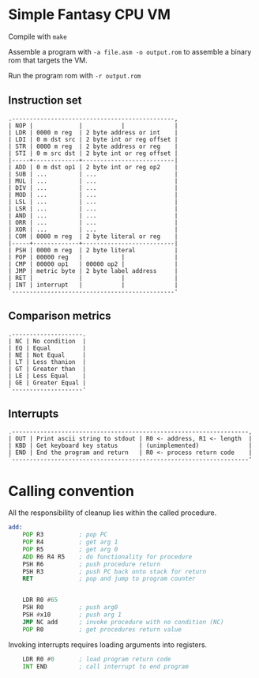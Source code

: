 # Simple Fantasy CPU VM

Compile with `make`

Assemble a program with `-a file.asm -o output.rom` to assemble a binary rom that targets the VM.

Run the program rom with `-r output.rom`

## Instruction set

    .----------------------------------------------,
	| NOP |             |           |              |
	| LDR | 0000 m reg  | 2 byte address or int    |
	| LDI | 0 m dst src | 2 byte int or reg offset |
	| STR | 0000 m reg  | 2 byte address or reg    |
	| STI | 0 m src dst | 2 byte int or reg offset |
    |-----+-------------+--------------------------|
	| ADD | 0 m dst op1 | 2 byte int or reg op2    |
	| SUB | ...         | ...                      |
	| MUL | ...         | ...                      |
	| DIV | ...         | ...                      |
    | MOD | ...         | ...                      |
	| LSL | ...         | ...                      |
    | LSR | ...         | ...                      |
    | AND | ...         | ...                      |
    | ORR | ...         | ...                      |
    | XOR | ...         | ...                      |
    | COM | 0000 m reg  | 2 byte literal or reg    |
    |-----+-------------+--------------------------|
	| PSH | 0000 m reg  | 2 byte literal           |
    | POP | 00000 reg   |           |              |
    | CMP | 00000 op1   | 00000 op2 |              |
    | JMP | metric byte | 2 byte label address     |
    | RET |             |           |              |
    | INT | interrupt   |           |              |
    `----------------------------------------------'

## Comparison metrics

    .--------------------.
    | NC | No condition  |
    | EQ | Equal         |
    | NE | Not Equal     |
    | LT | Less thanion  |
    | GT | Greater than  |
    | LE | Less Equal    |
    | GE | Greater Equal |
    `--------------------'

## Interrupts

    .-------------------------------------------------------------------,
    | OUT | Print ascii string to stdout | R0 <- address, R1 <- length  |
    | KBD | Get keyboard key status      | (unimplemented)              |
    | END | End the program and return   | R0 <- process return code    |
    `-------------------------------------------------------------------'
 

# Calling convention

All the responsibility of cleanup lies within the called procedure.

```asm
add:
	POP R3          ; pop PC
	POP R4          ; get arg 1
	POP R5          ; get arg 0
	ADD R6 R4 R5    ; do functionality for procedure
	PSH R6          ; push procedure return
	PSH R3          ; push PC back onto stack for return
	RET             ; pop and jump to program counter


    LDR R0 #65      
	PSH R0          ; push arg0 
	PSH #x10        ; push arg 1
	JMP NC add      ; invoke procedure with no condition (NC)
	POP R0          ; get procedures return value

```

Invoking interrupts requires loading arguments into registers.

```asm
	LDR R0 #0       ; load program return code
	INT END         ; call interrupt to end program
```
